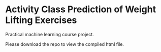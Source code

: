 Activity Class Prediction of Weight Lifting Exercises
===========

Practical machine learning course project.

Please download the repo to view the compiled html file.

